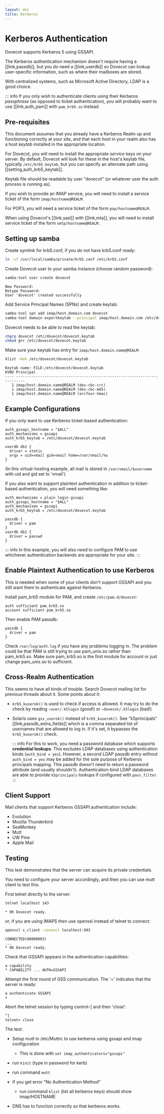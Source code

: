 ```yaml
---
layout: doc
title: Kerberos
---
```


# Kerberos Authentication

Dovecot supports Kerberos 5 using GSSAPI.

The Kerberos authentication mechanism doesn't require having a
[[link,passdb]], but you do need a [[link,userdb]] so Dovecot can lookup
user-specific information, such as where their mailboxes are stored.

With centralized systems, such as Microsoft Active Directory, LDAP is a
good choice.

::: info
If you only wish to authenticate clients using their Kerberos
*passphrase* (as opposed to ticket authentication), you will probably
want to use [[link,auth_pam]] with `pam_krb5.so` instead.

## Pre-requisites

This document assumes that you already have a Kerberos Realm up and
functioning correctly at your site, and that each host in your realm
also has a host *keytab* installed in the appropriate location.

For Dovecot, you will need to install the appropriate *service* keys on
your server. By default, Dovecot will look for these in the host's
keytab file, typically `/etc/krb5.keytab`, but you can specify an
alternate path using [[setting,auth_krb5_keytab]].

Keytab file should be readable by user "dovecot" (or whatever user the
auth process is running as).

If you wish to provide an IMAP service, you will need to install a
service ticket of the form `imap/hostname@REALM`.

For POP3, you will need a service ticket of the form `pop/hostname@REALM`.

When using Dovecot's [[link,sasl]] with [[link,mta]], you will need to
install service ticket of the form `smtp/hostname@REALM`.

## Setting up samba

Create symlink for krb5.conf, if you do not have krb5.conf ready:

```sh
ln -sf /usr/local/samba/private/krb5.conf /etc/krb5.conf
```

Create Dovecot user to your samba instance (choose random password):

```sh
samba-tool user create dovecot
```
```
New Password:
Retype Password:
User 'dovecot' created successfully
```

Add Service Principal Names (SPNs) and create keytab:

```sh
samba-tool spn add imap/host.domain.com dovecot
samba-tool domain exportkeytab --principal imap/host.domain.com /etc/dovecot/dovecot.keytab
```

Dovecot needs to be able to read the keytab:

```sh
chgrp dovecot /etc/dovecot/dovecot.keytab
chmod g+r /etc/dovecot/dovecot.keytab
```

Make sure your keytab has entry for `imap/host.domain.name@REALM`:

```sh
klist -Kek /etc/dovecot/dovecot.keytab
```
```
Keytab name: FILE:/etc/dovecot/dovecot.keytab
KVNO Principal
---- --------------------------------------------------------------------------
   1 imap/host.domain.name@REALM (des-cbc-crc)
   1 imap/host.domain.name@REALM (des-cbc-md5)
   1 imap/host.domain.name@REALM (arcfour-hmac)
```

## Example Configurations

If you only want to use Kerberos ticket-based authentication:

```[dovecot.conf]
auth_gssapi_hostname = "$ALL"
auth_mechanisms = gssapi
auth_krb5_keytab = /etc/dovecot/dovecot.keytab

userdb db1 {
  driver = static
  args = uid=vmail gid=vmail home=/var/vmail/%u
}
```

(In this virtual-hosting example, all mail is stored in
`/var/vmail/$username` with uid and gid set to 'vmail')

If you also want to support plaintext authentication in addition to
ticket-based authentication, you will need something like:

```[dovecot.conf]
auth_mechanisms = plain login gssapi
auth_gssapi_hostname = "$ALL"
auth_mechanisms = gssapi
auth_krb5_keytab = /etc/dovecot/dovecot.keytab

passdb {
  driver = pam
}
userdb db1 {
  driver = passwd
}
```

::: info
In this example, you will also need to configure PAM to use
whichever authentication backends are appropriate for your site.
:::

## Enable Plaintext Authentication to use Kerberos

This is needed when some of your clients don't support GSSAPI and you
still want them to authenticate against Kerberos.

Install pam_krb5 module for PAM, and create `/etc/pam.d/dovecot`:

```
auth sufficient pam_krb5.so
account sufficient pam_krb5.so
```

Then enable PAM passdb:

```
passdb {
  driver = pam
}
```

Check `/var/log/auth.log` if you have any problems logging in. The
problem could be that PAM is still trying to use pam_unix.so rather than
pam_krb5.so. Make sure pam_krb5.so is the first module for account or
just change pam_unix.so to sufficient.

## Cross-Realm Authentication

This seems to have all kinds of trouble. Search Dovecot mailing list for
previous threads about it. Some points about it:

- `krb5_kuserok()` is used to check if access is allowed. It may try to
  do the check by reading `~user/.k5login` (good!) or `~dovecot/.k5login`
  (bad!)

- Solaris uses `gss_userok()` instead of `krb5_kuserok()`. See "k5principals"
  [[link,passdb_extra_fields]] which is a comma separated list of usernames
  that are allowed to log in. If it's set, it bypasses the `krb5_kuserok()`
  check.

  ::: info
  For this to work, you need a password database which supports
  **credential lookups**. This excludes LDAP databases using authentication
  binds (`auth_bind = yes`). However, a second LDAP passdb entry without
  `auth_bind = yes` may be added for the sole purpose of Kerberos principals
  mapping. This passdb doesn't need to return a password attribute (and
  usually shouldn't). Authentication-bind LDAP databases are able to
  provide `k5principals` lookups if configured with `pass_filter`.
  :::

## Client Support

Mail clients that support Kerberos GSSAPI authentication include:

- Evolution
- Mozilla Thunderbird
- SeaMonkey
- Mutt
- UW Pine
- Apple Mail

## Testing

This test demonstrates that the server can acquire its private credentials.

You need to configure your server accordingly, and then you can use mutt
client to test this.

First telnet directly to the server:

```sh
telnet localhost 143
```
```
* OK Dovecot ready.
```

or, if you are using IMAPS then use openssl instead of telnet to
connect:

```sh
openssl s_client -connect localhost:993
```
```
CONNECTED(00000003)
...
* OK Dovecot ready.
```

Check that GSSAPI appears in the authentication capabilities:

```
a capability
* CAPABILITY ... AUTH=GSSAPI
```

Attempt the first round of GSS communication. The '+' indicates that the
server is ready:

```
a authenticate GSSAPI
+
```

Abort the telnet session by typing control-] and then 'close':

```
^]
telnet> close
```

The test:

- Setup mutt in /etc/Muttrc to use kerberos using gssapi and imap
  configuration

  - This is done with `set imap_authenticators="gssapi"`

- run `kinit` (type in password for kerb)

- run command `mutt`

- If you get error "No Authentication Method"

  - run command `klist` (list all kerberos keys) should show imap/HOSTNAME

- DNS has to function correctly so that kerberos works.

